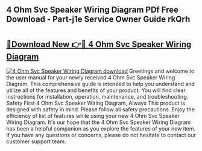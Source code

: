 ## 4 Ohm Svc Speaker Wiring Diagram PDf Free Download - Part-j1e Service Owner Guide rkQrh

# <h2><a href="http://dfk97o.blite.top/?on=4+Ohm+Svc+Speaker+Wiring+Diagram">🔗Download New 👉🔴 4 Ohm Svc Speaker Wiring Diagram</a></h2>

[![4 Ohm Svc Speaker Wiring Diagram download](https://i.imgur.com/lujVjoI.png)](http://dfk97o.blite.top/?on=4+Ohm+Svc+Speaker+Wiring+Diagram)
Greetings and welcome to the user manual for your newly received 4 Ohm Svc Speaker Wiring Diagram. This comprehensive guide is intended to help you understand and utilize all of the features and benefits of your product. You will find clear instructions for installation, operation, maintenance, and troubleshooting. Safety First 4 Ohm Svc Speaker Wiring Diagram, Always This product is designed with safety in mind. Please follow all safety precautions. Enjoy the efficiency of list of features while using your new 4 Ohm Svc Speaker Wiring Diagram. It's our hope that the 4 Ohm Svc Speaker Wiring Diagram has been a helpful companion as you explore the features of your new item. If you have any questions or concerns, please do not hesitate to contact our customer support team.
